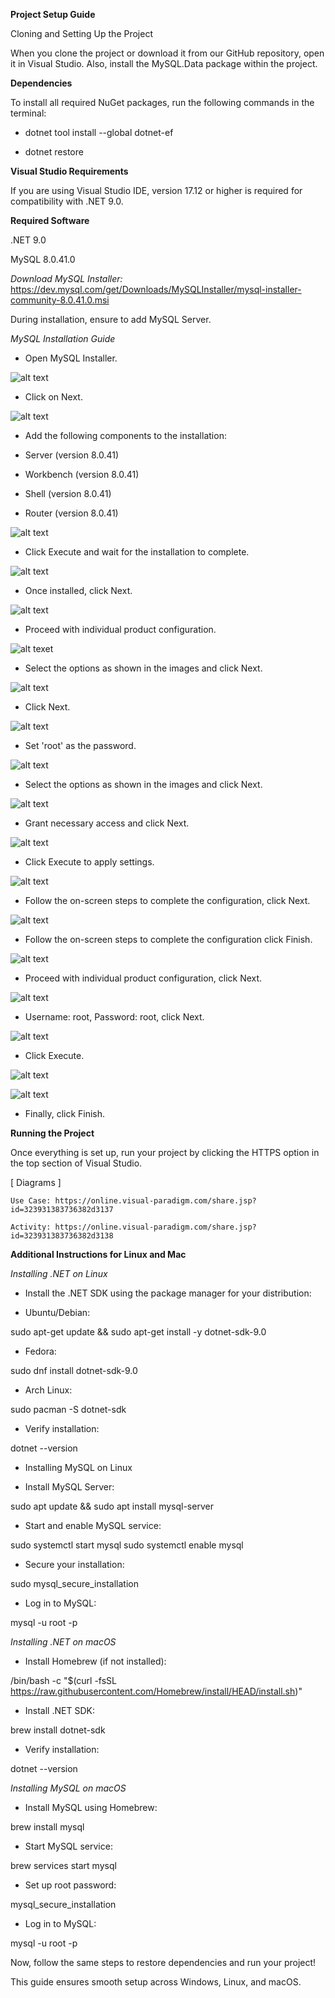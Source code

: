 **Project Setup Guide**

Cloning and Setting Up the Project

When you clone the project or download it from our GitHub repository, open it in Visual Studio.
Also, install the MySQL.Data package within the project.

**Dependencies**

To install all required NuGet packages, run the following commands in the terminal:

* dotnet tool install --global dotnet-ef

* dotnet restore

**Visual Studio Requirements**

If you are using Visual Studio IDE, version 17.12 or higher is required for compatibility with .NET 9.0.

**Required Software**

.NET 9.0

MySQL 8.0.41.0

*Download MySQL Installer:* https://dev.mysql.com/get/Downloads/MySQLInstaller/mysql-installer-community-8.0.41.0.msi

During installation, ensure to add MySQL Server.

*MySQL Installation Guide*

* Open MySQL Installer.

![alt text](readme-images/image.png)

* Click on Next.

![alt text](readme-images/image-1.png)

* Add the following components to the installation:

* Server (version 8.0.41)

* Workbench (version 8.0.41)

* Shell (version 8.0.41)

* Router (version 8.0.41)

![alt text](readme-images/image-2.png)

* Click Execute and wait for the installation to complete.

![alt text](readme-images/image-3.png)

* Once installed, click Next.

![alt text](readme-images/image-4.png)

* Proceed with individual product configuration.

![alt texet](readme-images/image-5.png)

* Select the options as shown in the images and click Next.

![alt text](readme-images/image-6.png)

* Click Next.

![alt text](readme-images/image-7.png)

* Set 'root' as the password.

![alt text](readme-images/image-8.png)

* Select the options as shown in the images and click Next.

![alt text](readme-images/image-9.png)

* Grant necessary access and click Next.

![alt text](readme-images/image-10.png)

* Click Execute to apply settings.

![alt text](readme-images/image-11.png)

* Follow the on-screen steps to complete the configuration, click Next.

![alt text](readme-images/image-12.png)

* Follow the on-screen steps to complete the configuration click Finish.

![alt text](readme-images/image-13.png)

* Proceed with individual product configuration, click Next.

![alt text](readme-images/image-14.png)

* Username: root, Password: root, click Next.

![alt text](readme-images/image-15.png)

* Click Execute.

![alt text](readme-images/image-16.png)

![alt text](readme-images/image-17.png)

* Finally, click Finish.

**Running the Project**

Once everything is set up, run your project by clicking the HTTPS option in the top section of Visual Studio.

[ Diagrams ]

	Use Case: https://online.visual-paradigm.com/share.jsp?id=323931383736382d3137

	Activity: https://online.visual-paradigm.com/share.jsp?id=323931383736382d3138

**Additional Instructions for Linux and Mac**

*Installing .NET on Linux*

* Install the .NET SDK using the package manager for your distribution:

* Ubuntu/Debian:

sudo apt-get update && sudo apt-get install -y dotnet-sdk-9.0

* Fedora:

sudo dnf install dotnet-sdk-9.0

* Arch Linux:

sudo pacman -S dotnet-sdk

* Verify installation:

dotnet --version

* Installing MySQL on Linux

* Install MySQL Server:

sudo apt update && sudo apt install mysql-server

* Start and enable MySQL service:

sudo systemctl start mysql
sudo systemctl enable mysql

* Secure your installation:

sudo mysql_secure_installation

* Log in to MySQL:

mysql -u root -p

*Installing .NET on macOS*

* Install Homebrew (if not installed):

/bin/bash -c "$(curl -fsSL https://raw.githubusercontent.com/Homebrew/install/HEAD/install.sh)"

* Install .NET SDK:

brew install dotnet-sdk

* Verify installation:

dotnet --version

*Installing MySQL on macOS*

* Install MySQL using Homebrew:

brew install mysql

* Start MySQL service:

brew services start mysql

* Set up root password:

mysql_secure_installation

* Log in to MySQL:

mysql -u root -p

Now, follow the same steps to restore dependencies and run your project!

This guide ensures smooth setup across Windows, Linux, and macOS.


